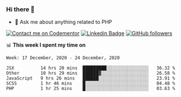 ### Hi there 👋

<!--
**mustafaculban/mustafaculban** is a ✨ _special_ ✨ repository because its `README.md` (this file) appears on your GitHub profile.

Here are some ideas to get you started:

- 🌱 I’m currently learning ...
- 👯 I’m looking to collaborate on ...
- 🤔 I’m looking for help with ...
- 📫 How to reach me: ...
- 😄 Pronouns: ...
- ⚡ Fun fact: ...

-->
- 💬 Ask me about anything related to PHP

[![Contact me on Codementor](https://www.codementor.io/m-badges/karamusluk/book-session.svg)](https://www.codementor.io/@karamusluk?refer=badge)
[![Linkedin Badge](https://img.shields.io/badge/-Mustafa%20Culban-blue?style=social&logo=Linkedin&logoColor=blue&link=https://www.linkedin.com/in/mustafaculban/)](https://www.linkedin.com/in/mustafaculban/) 
[![GitHub followers](https://img.shields.io/github/followers/karamusluk?label=Follow&style=social)](https://github.com/karamusluk/?tab=follow)


📊 **This week I spent my time on**
<!--START_SECTION:waka-->
```text
Week: 17 December, 2020 - 24 December, 2020

JSX          14 hrs 20 mins  █████████░░░░░░░░░░░░░░░░   36.32 % 
Other        10 hrs 29 mins  ██████▓░░░░░░░░░░░░░░░░░░   26.58 % 
JavaScript   9 hrs 26 mins   ██████░░░░░░░░░░░░░░░░░░░   23.91 % 
SCSS         1 hr 46 mins    █░░░░░░░░░░░░░░░░░░░░░░░░   04.48 % 
PHP          1 hr 25 mins    █░░░░░░░░░░░░░░░░░░░░░░░░   03.63 % 
```
<!--END_SECTION:waka-->

